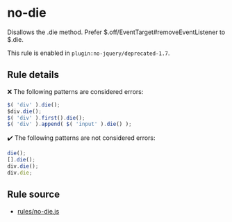 # no-die

Disallows the .die method. Prefer $.off/EventTarget#removeEventListener to $.die.

This rule is enabled in `plugin:no-jquery/deprecated-1.7`.

## Rule details

❌ The following patterns are considered errors:
```js
$( 'div' ).die();
$div.die();
$( 'div' ).first().die();
$( 'div' ).append( $( 'input' ).die() );
```

✔️ The following patterns are not considered errors:
```js
die();
[].die();
div.die();
div.die;
```
## Rule source

* [rules/no-die.js](../rules/no-die.js)
